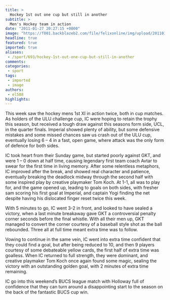 ```yaml
---
title: >
  Hockey 1st out one cup but still in another
subtitle: >
  Men's Hockey team in action
date: "2011-01-27 20:27:15 +0000"
image: "https://f001.backblazeb2.com/file/felixonline/img/upload/201101311434-jn104-hockey14.jpg"
headline: true
featured: true
imported: true
aliases:
 - /sport/693/hockey-1st-out-one-cup-but-still-in-another
comments:
categories:
 - sport
tags:
 - imported
 - image
authors:
 - el508
highlights:
---
```


This week saw the hockey mens 1st XI in action twice, both in cup matches. As holders of the ULU challenge cup, IC were hoping to retain the trophy this season, but received a tough draw against this seasons form side, UCL, in the quarter finals. Imperial showed plenty of ability, but some defensive mistakes and some missed chances saw us crash out of the ULU cup, eventually losing 6 – 4 in a fast, open game, where attack was the only form of defence for both sides.

IC took heart from their Sunday game, but started poorly against GKT, and were 1 – 0 down at half time, causing legendary first team coach Avtar to swear for the first time in living memory. After some relentless metaphors, IC improved after the break, and showed real character and patience, eventually breaking the deadlock midway through the second half with some inspired play by creative playmaker Tom Koch. At 1-1, all was to play for, and the game opened up, leading to goals on both sides, with fresher sam scoring his first goal at Imperial, and captain Yogi finding the net despite having his dislocated finger reset twice this week.

With 5 minutes to go, IC went 3-2 in front, and looked to have sealed a victory, when a last minute breakaway gave GKT a controversial penalty corner seconds before the final whistle. With all their men up, GKT managed to convert the corner courtesy of a baseball style shot as the ball rebounded. Three all at full time meant extra time was to follow.

Vowing to continue in the same vein, IC went into extra time confident that they could find a goal, but after being reduced to 10, and then 9 players courtesy of some debateable yellow cards, the first half of extra time was goalless. When IC returned to full strength, they were dominant, and creative playmaker Tom Koch once again found some magic, sealing the victory with an outstanding golden goal, with 2 minutes of extra time remaining.

IC go into this weekend’s BUCS league match with Holloway full of confidence that they can turn around a disappointing start to the season on the back of the fantastic BUCS cup win.
